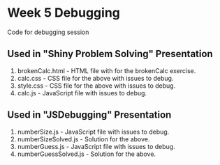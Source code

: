 # Week 5 Debugging
Code for debugging session

## Used in "Shiny Problem Solving" Presentation
1. brokenCalc.html - HTML file with for the brokenCalc exercise.
1. calc.css - CSS file for the above with issues to debug.
1. style.css - CSS file for the above with issues to debug.
1. calc.js - JavaScript file with issues to debug.

## Used in "JSDebugging" Presentation
1. numberSize.js - JavaScript file with issues to debug.
1. numberSizeSolved.js - Solution for the above.
1. numberGuess.js - JavaScript file with issues to debug.
1. numberGuessSolved.js - Solution for the above. 
